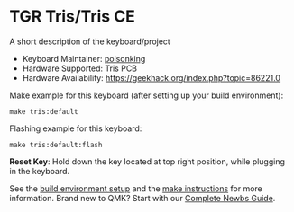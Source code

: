 # TGR Tris/Tris CE

A short description of the keyboard/project

* Keyboard Maintainer: [poisonking](https://github.com/halfenergized)
* Hardware Supported: Tris PCB
* Hardware Availability: https://geekhack.org/index.php?topic=86221.0

Make example for this keyboard (after setting up your build environment):

    make tris:default

Flashing example for this keyboard:

    make tris:default:flash

**Reset Key**: Hold down the key located at top right position, while plugging in the keyboard.

See the [build environment setup](https://docs.qmk.fm/#/getting_started_build_tools) and the [make instructions](https://docs.qmk.fm/#/getting_started_make_guide) for more information. Brand new to QMK? Start with our [Complete Newbs Guide](https://docs.qmk.fm/#/newbs).

